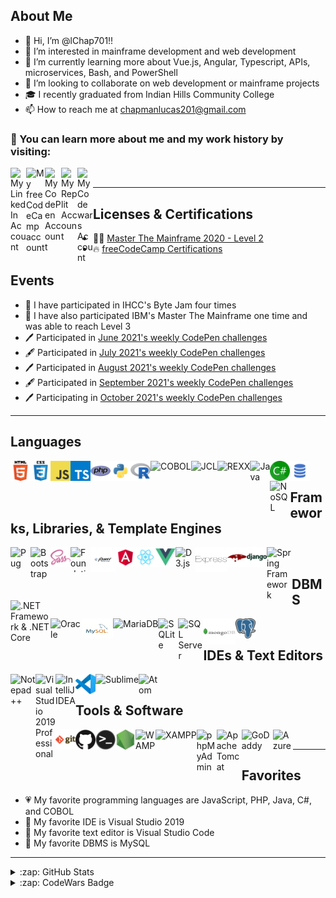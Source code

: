 ## About Me

- 👋 Hi, I’m @lChap701!!
- 👀 I’m interested in mainframe development and web development
- 🌱 I’m currently learning more about Vue.js, Angular, Typescript, APIs, microservices, Bash, and PowerShell
- 💞️ I’m looking to collaborate on web development or mainframe projects
- 🎓 I recently graduated from Indian Hills Community College
- 📫 How to reach me at chapmanlucas201@gmail.com

### 🔗 You can learn more about me and my work history by visiting: 

[<img align="left" alt="My LinkedIn Account" title="My LinkedIn Account" width="25px" src="https://cdn.jsdelivr.net/npm/simple-icons@v3/icons/linkedin.svg" />](https://www.linkedin.com/in/lucas-chapman-720/)
[<img align="left" alt="My freeCodeCamp account" title="My freeCodeCamp account" width="30px" src="https://cdn.jsdelivr.net/npm/simple-icons@3.13.0/icons/freecodecamp.svg" />](https://www.freecodecamp.org/fcca68b68fb-330b-45f5-b626-d69c68cc6b2d)
[<img align="left" alt="My CodePen Account" title="My CodePen Account" width="26px" src="https://cdn.jsdelivr.net/npm/simple-icons@3.13.0/icons/codepen.svg" />](https://codepen.io/lchap701)
[<img align="left" alt="My Replit Account" title="My Replit Account" width="26px" src="https://cdn.jsdelivr.net/npm/simple-icons@3.13.0/icons/repl-dot-it.svg" />](https://replit.com/@lChap701)
[<img align="left" alt="My Codewars Account" title="My Codewars Account" width="25px" src="https://cdn.jsdelivr.net/npm/simple-icons@3.13.0/icons/codewars.svg" />](https://www.codewars.com/users/lChap701)
<br />
<hr />

## Licenses & Certifications
- 👨‍💻 [Master The Mainframe 2020 - Level 2](https://www.credly.com/badges/72b65109-9942-4dc1-b000-d26b83b69e22?source=linked_in_profile)
- 🔥 [freeCodeCamp Certifications](https://www.freecodecamp.org/fcca68b68fb-330b-45f5-b626-d69c68cc6b2d)

## Events
- 🥇 I have participated in IHCC's Byte Jam four times
- 🥈 I have also participated IBM's Master The Mainframe one time and was able to reach Level 3
- 🖊 Participated in [June 2021's weekly CodePen challenges](https://codepen.io/collection/VYvaax)
- 🖋 Participated in [July 2021's weekly CodePen challenges](https://codepen.io/collection/YywxyW)
- 🖊 Participated in [August 2021's weekly CodePen challenges](https://codepen.io/collection/dboRzy)
- 🖋 Participated in [September 2021's weekly CodePen challenges](https://codepen.io/collection/OLkzwO)
- 🖊 Participating in [October 2021's weekly CodePen challenges](https://codepen.io/collection/Kpdaqd)
<hr />

## Languages

<img align="left" alt="HTML5" title="HTML5" width="32px" src="https://raw.githubusercontent.com/github/explore/80688e429a7d4ef2fca1e82350fe8e3517d3494d/topics/html/html.png" />
<img align="left" alt="CSS3" title="CSS3" width="32px" src="https://raw.githubusercontent.com/github/explore/80688e429a7d4ef2fca1e82350fe8e3517d3494d/topics/css/css.png" />
<img align="left" alt="JavaScript" title="JavaScript" width="32px" src="https://raw.githubusercontent.com/github/explore/80688e429a7d4ef2fca1e82350fe8e3517d3494d/topics/javascript/javascript.png" />
<img align="left" alt="TypeScript" title="TypeScript" width="32px" src="https://raw.githubusercontent.com/github/explore/80688e429a7d4ef2fca1e82350fe8e3517d3494d/topics/typescript/typescript.png" />
<img align="left" alt="PHP" title="PHP" width="32px" src="https://raw.githubusercontent.com/github/explore/80688e429a7d4ef2fca1e82350fe8e3517d3494d/topics/php/php.png" />
<img align="left" alt="Python" title="Python" width="32px" src="https://raw.githubusercontent.com/github/explore/80688e429a7d4ef2fca1e82350fe8e3517d3494d/topics/python/python.png" />
<img align="left" alt="R" title="R" width="32px" src="https://raw.githubusercontent.com/github/explore/80688e429a7d4ef2fca1e82350fe8e3517d3494d/topics/r/r.png" />
<!-- Source: https://icon-icons.com/icon/file-type-cobol/130684 -->
<img align="left" alt="COBOL" title="COBOL" src="https://user-images.githubusercontent.com/57417221/133943435-80ea3fc6-1244-4b38-a627-436458a4fd72.png" />
<!-- Source: https://career.guru99.com/top-25-jcl-interview-questions/ -->
<img align="left" alt="JCL" title="JCL" height="32px" src="https://user-images.githubusercontent.com/57417221/133943575-1aed00b9-ddfe-4d60-ae15-2339df1b1f2e.png" />
<!-- Source: https://upload.wikimedia.org/wikipedia/en/f/f7/Rexx-img-lg.png -->
<img align="left" alt="REXX" title="REXX" height="40px" src="https://user-images.githubusercontent.com/57417221/133943704-54897c2a-d4f0-40bb-a493-abd7352ad84d.png" />
<!-- Source: https://github.com/jmnote/z-icons -->
<img align="left" alt="Java" title="Java" width="32px" src="https://raw.githubusercontent.com/jmnote/z-icons/master/svg/java.svg" />
<img align="left" alt="C#" title="C#" width="32px" src="https://raw.githubusercontent.com/github/explore/80688e429a7d4ef2fca1e82350fe8e3517d3494d/topics/csharp/csharp.png" />
<img align="left" alt="SQL" title="SQL" width="32px" src="https://raw.githubusercontent.com/github/explore/80688e429a7d4ef2fca1e82350fe8e3517d3494d/topics/sql/sql.png" />
<!-- Source: https://icon-library.com/images/no-sql-icon/no-sql-icon-28.jpg -->
<img align="left" alt="NoSQL" title="NoSQL" width="32px" src="https://user-images.githubusercontent.com/57417221/133944244-2a769e30-149e-48ae-837c-24937081a6b5.png" />
<br />

## Frameworks, Libraries, & Template Engines

<!-- Source: https://github.com/pugjs/pug -->
<img align="left" alt="Pug" title="Pug" width="32px" src="https://camo.githubusercontent.com/2eb688a747805c9acd144faf728c8a30f86fc4ca5fb39e6528232f0372151364/68747470733a2f2f63646e2e7261776769742e636f6d2f7075676a732f7075672d6c6f676f2f656563343336636565386664396431373236643738333963626539396431663639343639326330632f5356472f7075672d66696e616c2d6c6f676f2d5f2d636f6c6f75722d3132382e737667" />
<!-- Source: https://github.com/jmnote/z-icons -->
<img align="left" alt="Bootstrap" title="Bootstrap" width="32px" src="https://raw.githubusercontent.com/jmnote/z-icons/master/svg/bootstrap.svg" />
<img align="left" alt="SASS" title="SASS" width="32px" src="https://raw.githubusercontent.com/github/explore/80688e429a7d4ef2fca1e82350fe8e3517d3494d/topics/sass/sass.png" />
<!-- Source: https://seeklogo.com/vector-logo/273099/foundation -->
<img align="left" alt="Foundation 5" title="Foundation 5" width="32px" height="40px" src="https://seeklogo.com/images/F/foundation-logo-AA9B725281-seeklogo.com.png" />
<img align="left" alt="jQuery" title="jQuery" width="40px" src="https://raw.githubusercontent.com/github/explore/80688e429a7d4ef2fca1e82350fe8e3517d3494d/topics/jquery/jquery.png" />
<img align="left" alt="Angular" title="Angular" width="32px" src="https://raw.githubusercontent.com/github/explore/80688e429a7d4ef2fca1e82350fe8e3517d3494d/topics/angular/angular.png" />
<img align="left" alt="React.js" title="React.js" width="32px" src="https://raw.githubusercontent.com/github/explore/80688e429a7d4ef2fca1e82350fe8e3517d3494d/topics/react/react.png" />
<img align="left" alt="Vue.js" title="Vue.js" width="32px" src="https://raw.githubusercontent.com/github/explore/80688e429a7d4ef2fca1e82350fe8e3517d3494d/topics/vue/vue.png" />
<!-- Source: https://github.com/d3/d3-logo -->
<img align="left" alt="D3.js" title="D3.js" width="32px" src="https://raw.githubusercontent.com/d3/d3-logo/6d9c471aa852033501d00ca63fe73d9f8be82d1d/d3.svg" />
<img align="left" alt="Express.js" title="Express.js" width="50px" height="40px" src="https://raw.githubusercontent.com/github/explore/80688e429a7d4ef2fca1e82350fe8e3517d3494d/topics/express/express.png" />
<img align="left" alt="Mongoose" title="Mongoose" width="32px" src="https://raw.githubusercontent.com/github/explore/80688e429a7d4ef2fca1e82350fe8e3517d3494d/topics/mongoose/mongoose.png" />
<img align="left" alt="Django" title="Django" width="32px" src="https://raw.githubusercontent.com/github/explore/80688e429a7d4ef2fca1e82350fe8e3517d3494d/topics/django/django.png" />
<!-- Source: https://www.pngegg.com/en/png-ewxsw -->
<img align="left" alt="Spring Framework" title="Spring Framework" width="40px" src="https://e7.pngegg.com/pngimages/931/804/png-clipart-spring-framework-software-framework-java-application-framework-web-framework-java-leaf-text.png" />
<!-- Source: https://www.couchbase.com/products/developer-sdk/dotnet -->
<img align="left" alt=".NET Framework & .NET Core" title=".NET Framework & .NET Core" width="64px" src="https://www.couchbase.com/binaries/content/gallery/website/dot-net-both2-01-1.svg" />
<br />

## DBMS

<!-- Source: https://logodix.com/logos/88244 -->
<img align="left" alt="Oracle" title="Oracle" width="50px" src="https://logodix.com/logo/88244.png" />
<img align="left" alt="MySQL" title="MySQL" width="50px" height="32px" src="https://raw.githubusercontent.com/github/explore/80688e429a7d4ef2fca1e82350fe8e3517d3494d/topics/mysql/mysql.png" />
<!-- Source: https://icon-icons.com/icon/file-type-mariadb/130403 -->
<img align="left" alt="MariaDB" title="MariaDB" src="https://user-images.githubusercontent.com/57417221/133950608-818b55a2-94c3-45d4-8df9-aa939cb05171.png" />
<!-- Source: https://commons.wikimedia.org/wiki/File:Sqlite-square-icon.svg -->
<img align="left" alt="SQLite" title="SQLite" width="32px" src="https://upload.wikimedia.org/wikipedia/commons/thumb/9/97/Sqlite-square-icon.svg/256px-Sqlite-square-icon.svg.png" />
<!-- Source: https://www.pngegg.com/en/png-ywilz -->
<img align="left" alt="SQL Server" title="SQL Server" width="40px" src="https://e7.pngegg.com/pngimages/338/123/png-clipart-microsoft-sql-server-sql-server-management-studio-database-transact-sql-microsoft-angle-white.png" />
<img align="left" alt="MongoDB" title="MongoDB" width="52px" height="42px" src="https://raw.githubusercontent.com/github/explore/80688e429a7d4ef2fca1e82350fe8e3517d3494d/topics/mongodb/mongodb.png" />
<img align="left" alt="PostgreSQL" title="PostgreSQL" width="32px" src="https://raw.githubusercontent.com/github/explore/80688e429a7d4ef2fca1e82350fe8e3517d3494d/topics/postgresql/postgresql.png" />
<br />

## IDEs & Text Editors

<!-- Source: https://en.wikipedia.org/wiki/Notepad%2B%2B#/media/File:Notepad++_Logo.svg -->
<img align="left" alt="Notepad++" title="Notepad++" width="40px" src="https://upload.wikimedia.org/wikipedia/commons/6/69/Notepad%2B%2B_Logo.svg" />
<!-- Source: https://commons.wikimedia.org/wiki/File:Visual_Studio_Icon_2019.svg -->
<img align="left" alt="Visual Studio 2019 Professional" title="Visual Studio 2019 Professional" width="32px" src="https://upload.wikimedia.org/wikipedia/commons/5/59/Visual_Studio_Icon_2019.svg" />
<!-- Source: https://commons.wikimedia.org/wiki/File:IntelliJ_IDEA_Icon.svg -->
<img align="left" alt="IntelliJ IDEA" title="IntelliJ IDEA" width="32px" src="https://upload.wikimedia.org/wikipedia/commons/9/9c/IntelliJ_IDEA_Icon.svg" />
<img align="left" alt="Visual Studio Code" title="Visual Studio Code" width="32px" src="https://raw.githubusercontent.com/github/explore/80688e429a7d4ef2fca1e82350fe8e3517d3494d/topics/visual-studio-code/visual-studio-code.png" />
<!-- Source: https://icon-icons.com/icon/sublime-text/94866 -->
<img align="left" alt="Sublime" title="Sublime" src="https://user-images.githubusercontent.com/57417221/133956046-bc7fc4a7-199f-472e-9692-397987663a8f.png" />
<!-- Source: https://commons.wikimedia.org/wiki/File:Atom_1.0_icon.png -->
<img align="left" alt="Atom" title="Atom" width="32px" src="https://upload.wikimedia.org/wikipedia/commons/e/e2/Atom_1.0_icon.png" />
<br />

## Tools & Software

<img align="left" alt="Git" title="Git" width="32px" src="https://raw.githubusercontent.com/github/explore/80688e429a7d4ef2fca1e82350fe8e3517d3494d/topics/git/git.png" />
<img align="left" alt="GitHub" title="GitHub" width="32px" src="https://raw.githubusercontent.com/github/explore/78df643247d429f6cc873026c0622819ad797942/topics/github/github.png" />
<img align="left" alt="Terminal" title="Terminal" width="32px" src="https://raw.githubusercontent.com/github/explore/80688e429a7d4ef2fca1e82350fe8e3517d3494d/topics/terminal/terminal.png" />
<img align="left" alt="Node.js" title="Node.js" width="32px" src="https://raw.githubusercontent.com/github/explore/80688e429a7d4ef2fca1e82350fe8e3517d3494d/topics/nodejs/nodejs.png" />
<!-- Source: https://greggborodaty.com/upgrading-wampserver-from-version-2-2-to-version-3-0/ -->
<img align="left" alt="WAMP" title="WAMP" src="https://greggborodaty.com/wp-content/uploads/2016/11/WampServer-logo-300x300.png" width="32px" />
<!-- Source: https://icon-icons.com/icon/xampp/94513 -->
<img align="left" alt="XAMPP" title="XAMPP" src="https://user-images.githubusercontent.com/57417221/133954637-3e08834c-2ce3-4aeb-91e0-50172af1761a.png" />
<!-- Source: https://www.freeiconspng.com/img/5578 -->
<img align="left" alt="phpMyAdmin" title="phpMyAdmin" width="32px" src="https://user-images.githubusercontent.com/57417221/133954206-3885a96a-4a17-48d7-bfe0-e2e9692747d4.png" />
<!-- Source: https://commons.wikimedia.org/wiki/File:Apache_Tomcat_logo.svg -->
<img align="left" alt="Apache Tomcat" title="Apache Tomcat" width="40px" src="https://upload.wikimedia.org/wikipedia/commons/f/fe/Apache_Tomcat_logo.svg" />
<!-- Source: https://www.logo.wine/logo/GoDaddy -->
<img align="left" alt="GoDaddy" title="GoDaddy" width="50px" height="40px" src="https://www.logo.wine/a/logo/GoDaddy/GoDaddy-Logo.wine.svg" />
<!-- Source: https://www.flaticon.com/free-icon/azure_873107 -->
<img align="left" alt="Azure" title="Azure" width="32px" src="https://cdn-icons-png.flaticon.com/512/873/873107.png" />
<br />
<hr />

## Favorites

- 💗 My favorite programming languages are JavaScript, PHP, Java, C#, and COBOL
- 💙 My favorite IDE is Visual Studio 2019
- 💜 My favorite text editor is Visual Studio Code
- 🖤 My favorite DBMS is MySQL
<hr />

<details>
  <summary>:zap: GitHub Stats</summary>
  
  ![My GitHub stats](https://github-readme-stats.vercel.app/api?username=lChap701&theme=slateorange)
</details>

<details>
  <summary>:zap: CodeWars Badge</summary>
  
  ![My CodeWars Badge](https://www.codewars.com/users/lChap701/badges/large)
</details>

<!---
lChap701/lChap701 is a ✨ special ✨ repository because its `README.md` (this file) appears on your GitHub profile.
You can click the Preview link to take a look at your changes.
--->
